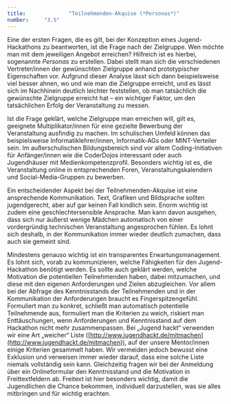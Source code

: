 ```yaml
---
title: 				"Teilnehmenden-Akquise (*Personas*)"
number: 	"3.5"
---
```


Eine der ersten Fragen, die es gilt, bei der Konzeption eines Jugend-Hackathons zu beantworten, ist die Frage nach der Zielgruppe. Wen möchte man mit dem jeweiligen Angebot erreichen? Hilfreich ist es hierbei, sogenannte *Personas* zu erstellen. Dabei stellt man sich die verschiedenen Vertreter/innen der gewünschten Zielgruppe anhand prototypischer Eigenschaften vor. Aufgrund dieser Analyse lässt sich dann beispielsweise viel besser ahnen, wo und wie man die Zielgruppe erreicht, und es lässt sich im Nachhinein deutlich leichter feststellen, ob man tatsächlich die gewünschte Zielgruppe erreicht hat – ein wichtiger Faktor, um den tatsächlichen Erfolg der Veranstaltung zu messen. 

Ist die Frage geklärt, welche Zielgruppe man erreichen will, gilt es, geeignete Multiplikator/innen für eine gezielte Bewerbung der Veranstaltung ausfindig zu machen. Im schulischen Umfeld können das beispielsweise Informatiklehrer/innen, Informatik-AGs oder MINT-Verteiler sein. Im außerschulischen Bildungsbereich sind vor allem Coding-Initiativen für Anfänger/innen wie die CoderDojos interessant oder auch Jugendhäuser mit Medienkompetenzprofil. Besonders wichtig ist es, die Veranstaltung online in entsprechenden Foren, Veranstaltungskalendern und Social-Media-Gruppen zu bewerben.

Ein entscheidender Aspekt bei der Teilnehmenden-Akquise ist eine ansprechende Kommunikation. Text, Grafiken und Bildsprache sollten jugendgerecht, aber auf gar keinen Fall kindlich sein. Enorm wichtig ist zudem eine geschlechtersensible Ansprache. Man kann davon ausgehen, dass sich nur äußerst wenige Mädchen automatisch von einer vordergründig technischen Veranstaltung angesprochen fühlen. Es lohnt sich deshalb, in der Kommunikation immer wieder deutlich zumachen, dass auch sie gemeint sind.

Mindestens genauso wichtig ist ein transparentes Erwartungsmanagement. Es lohnt sich, vorab zu kommunizieren, welche Fähigkeiten für den Jugend-Hackathon benötigt werden. Es sollte auch geklärt werden, welche Motivation die potentiellen Teilnehmenden haben, dabei mitzumachen, und diese mit den eigenen Anforderungen und Zielen abzugleichen. Vor allem bei der Abfrage des Kenntnisstands der Teilnehmenden und in der Kommunikation der Anforderungen braucht es Fingerspitzengefühl. Formuliert man zu konkret, schließt man automatisch potentielle Teilnehmende aus, formuliert man die Kriterien zu weich, riskiert man Enttäuschungen, wenn Anforderungen und Kenntnisstand auf dem Hackathon nicht mehr zusammenpassen. Bei „Jugend hackt“ verwenden wir eine Art „weicher“ Liste ([http://www.jugendhackt.de/mitmachen](http://www.jugendhackt.de/mitmachen)), auf der unsere Mentor/innen einige Kriterien gesammelt haben. Wir vermeiden jedoch bewusst eine Exklusion und verweisen immer wieder darauf, dass eine solche Liste niemals vollständig sein kann. Gleichzeitig fragen wir bei der Anmeldung über ein Onlineformular den Kenntnisstand und die Motivation in Freittextfeldern ab. Freitext ist hier besonders wichtig, damit die Jugendlichen die Chance bekommen, individuell darzustellen, was sie alles mitbringen und für wichtig erachten.
